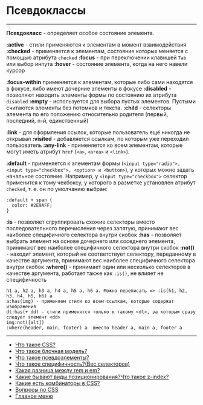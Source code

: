 # Псевдоклассы

---

**Псевдокласс** - определяет особое состояние элемента.

**:active** - стили применяются к элементам в момент взаимодействия
**:checked** - применяется к элементам, состояние которых меняется с помощью атрибута `checked`
**:focus** - при переключении клавишей `Tab` или выбор инпута
**:hover** - состояние элемента, когда на него навели курсор

**:focus-within** применяется к элементам, которые либо сами находятся в фокусе, либо имеют дочерние элементы в фокусе
**:disabled** - позволяют находить элементы формы по состоянию их атрибута `disabled`
**:empty** - используется для выбора пустых элементов. Пустыми считаются элементы без потомков и текста.
**:child** - cелекторы элемента по его положению относительно родителя (первый, последний, n-й, единственный)

**:link** - для оформления ссылок, которые пользователь ещё никогда не открывал
**:visited** - добавляется ссылкам, по которым уже переходил пользователь
**:any-link** - применяется ко всем элементам, которые могут иметь атрибут `href` (`<a>`, `<area>` и `<link>`).

**:default** - применяется к элементам формы (`<input type="radio">, <input type="checkbox">, <option> и <button>`), у которых можно задать начальное состояние. Например, у `<input type="checkbox">` селектор применится к тому чекбоксу, у которого в разметке установлен атрибут `checked`, т. е. он по умолчанию выбран:

```
:default + span {
  color: #2E9AFF;
}
```

**:is** - позволяет сгруппировать схожие селекторы вместо последовательного перечисления через запятую, принимают вес наиболее специфичного селектора внутри скобок
**:has** - позволяет выбрать элемент на основе дочернего или соседнего элемента, принимают вес наиболее специфичного селектора внутри скобок
**:not()** - находит элемент, который не соответствует селектору, переданному в качестве аргумента, принимают вес наиболее специфичного селектора внутри скобок
**:where()** - принимает один или несколько селекторов в качестве аргумента, работает также как `:is()`, не влияет не специфичность

```
h1 a, h2 a, h3 a, h4 a, h5 a, h6 a. Mожно переписать => :is(h1, h2, h3, h4, h5, h6) a
a:has(img) - применяем стили ко всем ссылкам, которые содержат изображения
dt:has(+ dd) - стили применятся только к такому <dt>, за которым сразу следует элемент <dd>
img:not([alt])
:where(header, main, footer) a  вместо header a, main a, footer a
```

---

- [Что такое CSS?](./CSSis.md)
- [Что такое блочная модель?](./boxModel.md)
- [Что такое псевдоэлементы?](./pseudoelement.md)
- [Что такое специфичность?(Вес селекторов)](./specificity.md)
- [Какая разница между rem и em?](./emVSrem.md)
- [Какие бывают виды позиционирования?Что такое z-index?](./emVSrem.md)
- [Какие есть комбинаторы в CSS?](./combinators.md)
- [Вопросы по CSS](./CSS.md)
- [Главное меню](../README.md)
